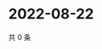 # 2022-08-22

共 0 条

<!-- BEGIN WEIBO -->
<!-- 最后更新时间 Mon Aug 22 2022 18:19:19 GMT+0800 (China Standard Time) -->

<!-- END WEIBO -->

